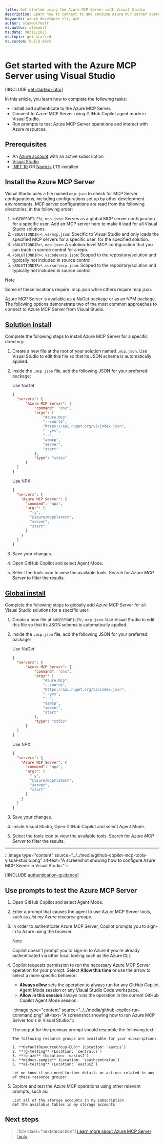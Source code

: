 ```yaml
---
title: Get started using the Azure MCP Server with Visual Studio
description: Learn how to connect to and consume Azure MCP Server operations with Visual Studio
keywords: azure developer cli, azd
author: alexwolfmsft
ms.author: alexwolf
ms.date: 08/11/2025
ms.topic: get-started
ms.custom: build-2025
---
```


# Get started with the Azure MCP Server using Visual Studio

[!INCLUDE [get-started-intro](../../includes/get-started-intro.md)]

In this article, you learn how to complete the following tasks:

- Install and authenticate to the Azure MCP Server.
- Connect to Azure MCP Server using GitHub Copilot agent mode in Visual Studio.
- Run prompts to test Azure MCP Server operations and interact with Azure resources.

## Prerequisites

- An [Azure account](https://azure.microsoft.com/pricing/purchase-options/azure-account?cid=msft_learn) with an active subscription
- [Visual Studio](https://visualstudio.microsoft.com)
- [.NET 10](https://dotnet.microsoft.com/download) OR [Node.js](https://nodejs.org/) LTS installed

## Install the Azure MCP Server

Visual Studio uses a file named `mcp.json` to check for MCP Server configurations, including configurations set up by other development environments. MCP server configurations are read from the following directories, in the following order:

1. `%USERPROFILE%\.mcp.json`: Serves as a global MCP server configuration for a specific user. Add an MCP server here to make it load for all Visual Studio solutions.
1. `<SOLUTIONDIR>\.vs\mcp.json`: Specific to Visual Studio and only loads the specified MCP servers for a specific user, for the specified solution.
1. `<SOLUTIONDIR>\.mcp.json`: A solution-level MCP configuration that you can track in source control for a repo.
1. `<SOLUTIONDIR>\.vscode\mcp.json`: Scoped to the repository/solution and typically not included in source control.
1. `<SOLUTIONDIR>\.cursor\mcp.json`: Scoped to the repository/solution and typically not included in source control.

> [!NOTE]
> Some of these locations require .mcp.json while others require mcp.json.

Azure MCP Server is available as a NuGet package or as an NPM package. The following options demonstrate two of the most common approaches to connect to Azure MCP Server from Visual Studio.

## [Solution install](#tab/manual)

Complete the following steps to install Azure MCP Server for a specific directory:

1. Create a new file at the root of your solution named `.mcp.json`. Use Visual Studio to edit this file so that its JSON schema is automatically applied.
1. Inside the `.mcp.json` file, add the following JSON for your preferred package:

    Use NuGet:

    ```json
    {
      "servers": {
          "Azure MCP Server": {
              "command": "dnx",
              "args": [
                  "Azure.Mcp",
                  "--source",
                  "https://api.nuget.org/v3/index.json",
                  "--yes",
                  "--",
                  "azmcp",
                  "server",
                  "start"
              ],
              "type": "stdio"
          }
      }
    }
    ```

    Use NPX:

    ```json
    {
      "servers": {
        "Azure MCP Server": {
          "command": "npx",
          "args": [
            "-y",
            "@azure/mcp@latest",
            "server",
            "start"
          ]
        }
      }
    }
    ```

1. Save your changes.
1. Open GitHub Copilot and select Agent Mode.
1. Select the tools icon to view the available tools. Search for *Azure MCP Server* to filter the results.

## [Global install](#tab/one-click)

Complete the following steps to globally add Azure MCP Server for all Visual Studio solutions for a specific user:

1. Create a new file at `%USERPROFILE%\.mcp.json`. Use Visual Studio to edit this file so that its JSON schema is automatically applied.
1. Inside the `.mcp.json` file, add the following JSON for your preferred package:

    Use NuGet:

    ```json
    {
      "servers": {
          "Azure MCP Server": {
              "command": "dnx",
              "args": [
                  "Azure.Mcp",
                  "--source",
                  "https://api.nuget.org/v3/index.json",
                  "--yes",
                  "--",
                  "azmcp",
                  "server",
                  "start"
              ],
              "type": "stdio"
          }
      }
    }
    ```

    Use NPX:

    ```json
    {
      "servers": {
        "Azure MCP Server": {
          "command": "npx",
          "args": [
            "-y",
            "@azure/mcp@latest",
            "server",
            "start"
          ]
        }
      }
    }
    ```

1. Save your changes.
1. Inside Visual Studio, Open GitHub Copilot and select Agent Mode.
1. Select the tools icon to view the available tools. Search for *Azure MCP Server* to filter the results.

---

:::image type="content" source="../../media/github-copilot-mcp-tools-visual-studio.png" alt-text="A screenshot showing how to configure Azure MCP Server in Visual Studio.":::

[!INCLUDE [authentication-guidance](../../includes/authentication-guidance.md)]

## Use prompts to test the Azure MCP Server

1. Open GitHub Copilot and select Agent Mode.
1. Enter a prompt that causes the agent to use Azure MCP Server tools, such as *List my Azure resource groups*.
1. In order to authenticate Azure MCP Server, Copilot prompts you to sign-in to Azure using the browser.

    > [!NOTE]
    > Copilot doesn't prompt you to sign-in to Azure if you're already authenticated via other local tooling such as the Azure CLI.

1. Copilot requests permission to run the necessary Azure MCP Server operation for your prompt. Select **Allow this time** or use the arrow to select a more specific behavior:
    - **Always allow** sets the operation to always run for any GitHub Copilot Agent Mode session or any Visual Studio Code workspace.
    - **Allow in this session** always runs the operation in the current GitHub Copilot Agent Mode session.

    :::image type="content" source="../../media/github-copilot-run-command.png" alt-text="A screenshot showing how to run Azure MCP Server tools in Visual Studio.":::

    The output for the previous prompt should resemble the following text:

    ```output
    The following resource groups are available for your subscription:
    
    1. **DefaultResourceGroup-EUS** (Location: `eastus`)
    2. **rg-testing** (Location: `centralus`)
    3. **rg-azd** (Location: `eastus2`)
    4. **msdocs-sample** (Location: `southcentralus`)
    5. **ai-testing** (Location: `eastus2`)
    
    Let me know if you need further details or actions related to any of these resource groups!
    ```

1. Explore and test the Azure MCP operations using other relevant prompts, such as:

    ```
    List all of the storage accounts in my subscription
    Get the available tables in my storage accounts
    ```

## Next steps

> [!div class="nextstepaction"]
> [Learn more about Azure MCP Server tools](../../tools/index.md)
